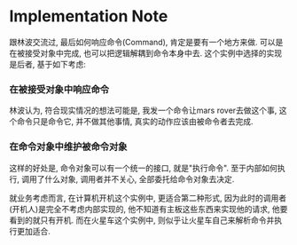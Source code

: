 # Implementation Note

跟林波交流过, 最后如何响应命令(Command), 肯定是要有一个地方来做. 可以是在被接受对象中完成, 也可以把逻辑解耦到命令本身中去. 这个实例中选择的实现是后者, 基于如下考虑:

### 在被接受对象中响应命令
林波认为, 符合现实情况的想法可能是, 我发一个命令让mars rover去做这个事, 这个命令只是命令它, 并不做其他事情, 真实的动作应该由被命令者去完成.

### 在命令对象中维护被命令对象
这样的好处是, 命令对象可以有一个统一的接口, 就是"执行命令". 至于内部如何执行, 调用了什么对象, 调用者并不关心, 全部委托给命令对象去决定.

就业务考虑而言, 在计算机开机这个实例中, 更适合第二种形式, 因为此时的调用者(开机人)是完全不考虑内部实现的, 他不知道有主板这些东西来实现他的请求, 他要看到的就只有开机. 而在火星车这个实例中, 则似乎让火星车自己来解析命令并执行更加适合.
